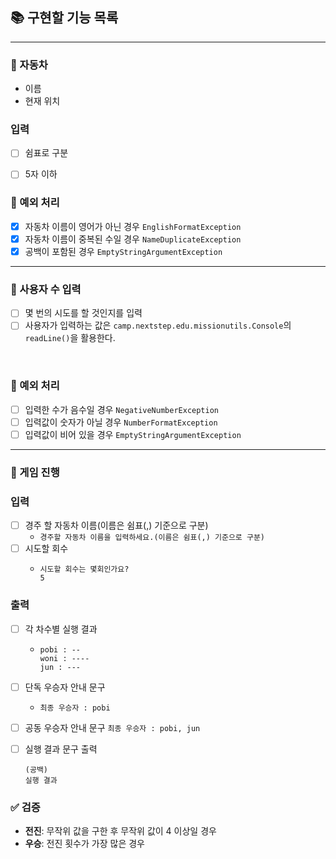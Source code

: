 ## 📚 구현할 기능 목록

---

### 📌 자동차
- 이름
- 현재 위치

### 입력
- [ ] 쉼표로 구분
- [ ] 5자 이하


### 🚫 예외 처리
- [x] 자동차 이름이 영어가 아닌 경우 ```EnglishFormatException```
- [x] 자동차 이름이 중복된 수일 경우 ```NameDuplicateException```
- [x] 공백이 포함된 경우 ```EmptyStringArgumentException```

---

### 📌 사용자 수 입력
- [ ] 몇 번의 시도를 할 것인지를 입력
- [ ] 사용자가 입력하는 값은 `camp.nextstep.edu.missionutils.Console`의 `readLine()`을 활용한다.

<br>

### 🚫 예외 처리
- [ ] 입력한 수가 음수일 경우 ```NegativeNumberException```
- [ ] 입력값이 숫자가 아닐 경우 ```NumberFormatException```
- [ ] 입력값이 비어 있을 경우 ```EmptyStringArgumentException```

---

### 📌 게임 진행
### 입력
- [ ] 경주 할 자동차 이름(이름은 쉼표(,) 기준으로 구분)
  - ```경주할 자동차 이름을 입력하세요.(이름은 쉼표(,) 기준으로 구분)```
- [ ] 시도할 회수
  - ```
    시도할 회수는 몇회인가요?
    5
    ```

### 출력
- [ ] 각 차수별 실행 결과
  - ```
    pobi : --
    woni : ----
    jun : ---   
    ```  

- [ ] 단독 우승자 안내 문구
  - ```최종 우승자 : pobi```

- [ ] 공동 우승자 안내 문구
    ```최종 우승자 : pobi, jun```

- [ ] 실행 결과 문구 출력
  ```
  (공백)
  실행 결과
  ``` 

### ✅ 검증
- **전진**: 무작위 값을 구한 후 무작위 값이 4 이상일 경우
- **우승**: 전진 횟수가 가장 많은 경우
